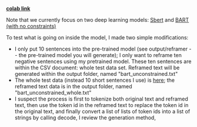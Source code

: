 **[colab link](https://colab.research.google.com/drive/1B3-_WR_ge9Teea6tGzF-E5Hk44wCX_wk?usp=sharing)**

Note that we currently focus on two deep learning models: [Sbert](https://www.sbert.net/) and [BART (with no constraints)](https://ai.facebook.com/research/publications/bart-denoising-sequence-to-sequence-pre-training-for-natural-language-generation-translation-and-comprehension/)

To test what is going on inside the model, I made two simple modifications:
* I only put 10 sentences into the pre-trained model (see output/reframer --  the pre-trained model you will generate); I only want to reframe ten negative sentences using my pretrained model. These ten sentences are within the CSV document: whole test data set. Reframed text will be generated within the output folder, named "bart_unconstrained.txt"
* The whole test data (instead 10 short sentences I use) is [here](https://github.com/SALT-NLP/positive-frames/blob/main/data/wholetest.csv); the reframed text data is in the output folder, named "bart_unconstrained_whole.txt"
* I suspect the process is first to tokenize both original text and reframed text, then use the token id in the reframed text to replace the token id in the original text, and finally convert a list of lists of token ids into a list of strings by calling decode, I review the generation method, 
